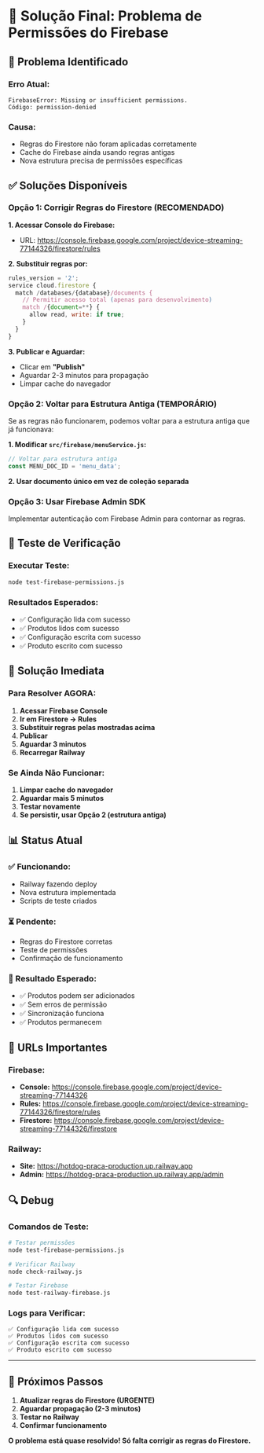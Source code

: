 # 🔐 Solução Final: Problema de Permissões do Firebase

## 🚨 Problema Identificado

### **Erro Atual:**
```
FirebaseError: Missing or insufficient permissions.
Código: permission-denied
```

### **Causa:**
- Regras do Firestore não foram aplicadas corretamente
- Cache do Firebase ainda usando regras antigas
- Nova estrutura precisa de permissões específicas

## ✅ Soluções Disponíveis

### **Opção 1: Corrigir Regras do Firestore (RECOMENDADO)**

**1. Acessar Console do Firebase:**
- URL: https://console.firebase.google.com/project/device-streaming-77144326/firestore/rules

**2. Substituir regras por:**
```javascript
rules_version = '2';
service cloud.firestore {
  match /databases/{database}/documents {
    // Permitir acesso total (apenas para desenvolvimento)
    match /{document=**} {
      allow read, write: if true;
    }
  }
}
```

**3. Publicar e Aguardar:**
- Clicar em **"Publish"**
- Aguardar 2-3 minutos para propagação
- Limpar cache do navegador

### **Opção 2: Voltar para Estrutura Antiga (TEMPORÁRIO)**

Se as regras não funcionarem, podemos voltar para a estrutura antiga que já funcionava:

**1. Modificar `src/firebase/menuService.js`:**
```javascript
// Voltar para estrutura antiga
const MENU_DOC_ID = 'menu_data';
```

**2. Usar documento único em vez de coleção separada**

### **Opção 3: Usar Firebase Admin SDK**

Implementar autenticação com Firebase Admin para contornar as regras.

## 🧪 Teste de Verificação

### **Executar Teste:**
```bash
node test-firebase-permissions.js
```

### **Resultados Esperados:**
- ✅ Configuração lida com sucesso
- ✅ Produtos lidos com sucesso
- ✅ Configuração escrita com sucesso
- ✅ Produto escrito com sucesso

## 🔧 Solução Imediata

### **Para Resolver AGORA:**

1. **Acessar Firebase Console**
2. **Ir em Firestore → Rules**
3. **Substituir regras pelas mostradas acima**
4. **Publicar**
5. **Aguardar 3 minutos**
6. **Recarregar Railway**

### **Se Ainda Não Funcionar:**

1. **Limpar cache do navegador**
2. **Aguardar mais 5 minutos**
3. **Testar novamente**
4. **Se persistir, usar Opção 2 (estrutura antiga)**

## 📊 Status Atual

### **✅ Funcionando:**
- Railway fazendo deploy
- Nova estrutura implementada
- Scripts de teste criados

### **⏳ Pendente:**
- Regras do Firestore corretas
- Teste de permissões
- Confirmação de funcionamento

### **🎯 Resultado Esperado:**
- ✅ Produtos podem ser adicionados
- ✅ Sem erros de permissão
- ✅ Sincronização funciona
- ✅ Produtos permanecem

## 🚀 URLs Importantes

### **Firebase:**
- **Console:** https://console.firebase.google.com/project/device-streaming-77144326
- **Rules:** https://console.firebase.google.com/project/device-streaming-77144326/firestore/rules
- **Firestore:** https://console.firebase.google.com/project/device-streaming-77144326/firestore

### **Railway:**
- **Site:** https://hotdog-praca-production.up.railway.app
- **Admin:** https://hotdog-praca-production.up.railway.app/admin

## 🔍 Debug

### **Comandos de Teste:**
```bash
# Testar permissões
node test-firebase-permissions.js

# Verificar Railway
node check-railway.js

# Testar Firebase
node test-railway-firebase.js
```

### **Logs para Verificar:**
```
✅ Configuração lida com sucesso
✅ Produtos lidos com sucesso
✅ Configuração escrita com sucesso
✅ Produto escrito com sucesso
```

---

## 🎉 Próximos Passos

1. **Atualizar regras do Firestore (URGENTE)**
2. **Aguardar propagação (2-3 minutos)**
3. **Testar no Railway**
4. **Confirmar funcionamento**

**O problema está quase resolvido! Só falta corrigir as regras do Firestore.** 